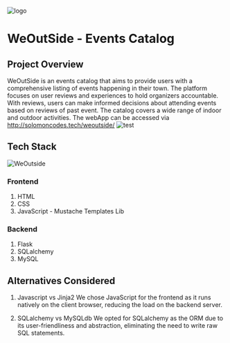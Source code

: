 ![logo](https://github.com/Solomonuche/WeOutside/assets/24822934/f212eede-7fd7-4d66-8e38-069f05695bfd)
# WeOutSide - Events Catalog
## Project Overview
WeOutSide is an events catalog that aims to provide users with a comprehensive listing of events happening in their town.
The platform focuses on user reviews and experiences to hold organizers accountable.
With reviews, users can make informed decisions about attending events based on reviews of past event.
The catalog covers a wide range of indoor and outdoor activities.
The webApp can be accessed via http://solomoncodes.tech/weoutside/
![test](https://github.com/Solomonuche/WeOutside/assets/24822934/0bb246ad-98dd-4020-84ae-3df6a074020a)


## Tech Stack

![WeOutside](https://github.com/Solomonuche/WeOutside/assets/24822934/75178134-dc9d-436e-a3d9-0da90827c913)
### Frontend
1. HTML
2. CSS
3. JavaScript - Mustache Templates Lib
### Backend
1. Flask
2. SQLalchemy
3. MySQL

## Alternatives Considered
1. Javascript vs Jinja2
We chose JavaScript for the frontend as it runs natively on the client browser, reducing the load on the backend server.

2. SQLalchemy vs MySQLdb
We opted for SQLalchemy as the ORM due to its user-friendliness and abstraction, eliminating the need to write raw SQL statements.
